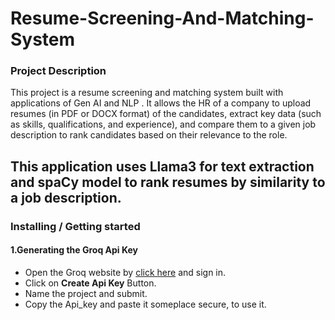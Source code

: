 # Resume-Screening-And-Matching-System
### Project Description
This project is a resume screening and matching system built with applications of Gen AI and NLP . It allows the HR of a company to upload resumes (in PDF or DOCX format) of the candidates, extract key data (such as skills, qualifications, and experience), and compare them to a given job description to rank candidates based on their relevance to the role.

This application uses Llama3 for text extraction and spaCy model to rank resumes by similarity to a job description.
---
### Installing / Getting started
#### 1.Generating the Groq Api Key
* Open the Groq website by [click here](https://console.groq.com/keys) and sign in.
* Click on **Create Api Key** Button.
* Name the project and submit.
* Copy the Api_key and paste it someplace secure, to use it.


